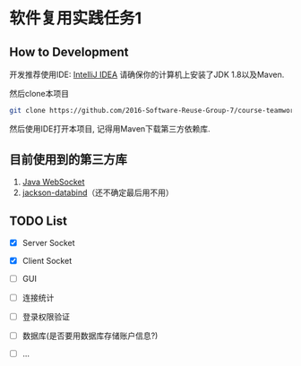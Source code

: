 # 软件复用实践任务1

## How to Development
开发推荐使用IDE: <a href="https://www.jetbrains.com/idea">IntelliJ IDEA</a>
请确保你的计算机上安装了JDK 1.8以及Maven.

然后clone本项目
```bash
git clone https://github.com/2016-Software-Reuse-Group-7/course-teamwork-1.git
```

然后使用IDE打开本项目, 记得用Maven下载第三方依赖库.

## 目前使用到的第三方库

1. <a href="https://github.com/TooTallNate/Java-WebSocket">Java WebSocket</a>
2. <a href="https://github.com/FasterXML/jackson-databind">jackson-databind</a>（还不确定最后用不用）

## TODO List
- [x] Server Socket
- [x] Client Socket
- [ ] GUI
- [ ] 连接统计
- [ ] 登录权限验证
- [ ] 数据库(是否要用数据库存储账户信息?)
- [ ] ...

